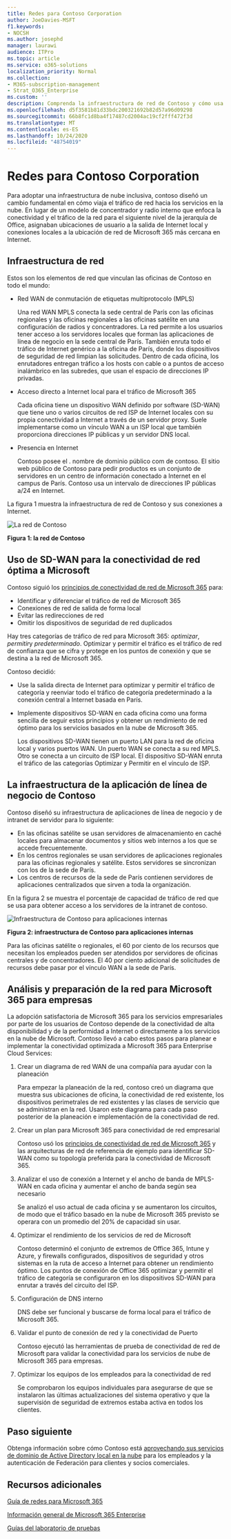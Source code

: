 ```yaml
---
title: Redes para Contoso Corporation
author: JoeDavies-MSFT
f1.keywords:
- NOCSH
ms.author: josephd
manager: laurawi
audience: ITPro
ms.topic: article
ms.service: o365-solutions
localization_priority: Normal
ms.collection:
- M365-subscription-management
- Strat_O365_Enterprise
ms.custom: ''
description: Comprenda la infraestructura de red de Contoso y cómo usa su tecnología SD-WAN el rendimiento óptimo de la red para los servicios de nube de Microsoft 365 para empresas.
ms.openlocfilehash: d5f3581b81d33bdc200321692b82d57a96d09298
ms.sourcegitcommit: 66b8fc1d8ba4f17487cd2004ac19cf2fff472f3d
ms.translationtype: MT
ms.contentlocale: es-ES
ms.lasthandoff: 10/24/2020
ms.locfileid: "48754019"
---
```

# <a name="networking-for-the-contoso-corporation"></a>Redes para Contoso Corporation

Para adoptar una infraestructura de nube inclusiva, contoso diseñó un cambio fundamental en cómo viaja el tráfico de red hacia los servicios en la nube. En lugar de un modelo de concentrador y radio interno que enfoca la conectividad y el tráfico de la red para el siguiente nivel de la jerarquía de Office, asignaban ubicaciones de usuario a la salida de Internet local y conexiones locales a la ubicación de red de Microsoft 365 más cercana en Internet.

## <a name="networking-infrastructure"></a>Infraestructura de red

Estos son los elementos de red que vinculan las oficinas de Contoso en todo el mundo:

- Red WAN de conmutación de etiquetas multiprotocolo (MPLS)

  Una red WAN MPLS conecta la sede central de París con las oficinas regionales y las oficinas regionales a las oficinas satélite en una configuración de radios y concentradores. La red permite a los usuarios tener acceso a los servidores locales que forman las aplicaciones de línea de negocio en la sede central de París. También enruta todo el tráfico de Internet genérico a la oficina de París, donde los dispositivos de seguridad de red limpian las solicitudes. Dentro de cada oficina, los enrutadores entregan tráfico a los hosts con cable o a puntos de acceso inalámbrico en las subredes, que usan el espacio de direcciones IP privadas.

- Acceso directo a Internet local para el tráfico de Microsoft 365

  Cada oficina tiene un dispositivo WAN definido por software (SD-WAN) que tiene uno o varios circuitos de red ISP de Internet locales con su propia conectividad a Internet a través de un servidor proxy. Suele implementarse como un vínculo WAN a un ISP local que también proporciona direcciones IP públicas y un servidor DNS local.

- Presencia en Internet

  Contoso posee el \. nombre de dominio público com de contoso. El sitio web público de Contoso para pedir productos es un conjunto de servidores en un centro de información conectado a Internet en el campus de París. Contoso usa un intervalo de direcciones IP públicas a/24 en Internet.

La figura 1 muestra la infraestructura de red de Contoso y sus conexiones a Internet.

![La red de Contoso](../media/contoso-networking/contoso-networking-fig1.png)
 
**Figura 1: la red de Contoso**

## <a name="use-of-sd-wan-for-optimal-network-connectivity-to-microsoft"></a>Uso de SD-WAN para la conectividad de red óptima a Microsoft

Contoso siguió los [principios de conectividad de red de Microsoft 365](microsoft-365-network-connectivity-principles.md) para:

- Identificar y diferenciar el tráfico de red de Microsoft 365
- Conexiones de red de salida de forma local
- Evitar las redirecciones de red
- Omitir los dispositivos de seguridad de red duplicados

Hay tres categorías de tráfico de red para Microsoft 365: *optimizar*, *permitir*y *predeterminado*. Optimizar y permitir el tráfico es el tráfico de red de confianza que se cifra y protege en los puntos de conexión y que se destina a la red de Microsoft 365.

Contoso decidió:

- Use la salida directa de Internet para optimizar y permitir el tráfico de categoría y reenviar todo el tráfico de categoría predeterminado a la conexión central a Internet basada en París.

- Implemente dispositivos SD-WAN en cada oficina como una forma sencilla de seguir estos principios y obtener un rendimiento de red óptimo para los servicios basados en la nube de Microsoft 365.

  Los dispositivos SD-WAN tienen un puerto LAN para la red de oficina local y varios puertos WAN. Un puerto WAN se conecta a su red MPLS. Otro se conecta a un circuito de ISP local. El dispositivo SD-WAN enruta el tráfico de las categorías Optimizar y Permitir en el vínculo de ISP.

## <a name="the-contoso-line-of-business-app-infrastructure"></a>La infraestructura de la aplicación de línea de negocio de Contoso

Contoso diseñó su infraestructura de aplicaciones de línea de negocio y de intranet de servidor para lo siguiente:

- En las oficinas satélite se usan servidores de almacenamiento en caché locales para almacenar documentos y sitios web internos a los que se accede frecuentemente.
- En los centros regionales se usan servidores de aplicaciones regionales para las oficinas regionales y satélite. Estos servidores se sincronizan con los de la sede de París.
- Los centros de recursos de la sede de París contienen servidores de aplicaciones centralizados que sirven a toda la organización.

En la figura 2 se muestra el porcentaje de capacidad de tráfico de red que se usa para obtener acceso a los servidores de la intranet de contoso.

![Infraestructura de Contoso para aplicaciones internas](../media/contoso-networking/contoso-networking-fig2.png)
 
**Figura 2: infraestructura de Contoso para aplicaciones internas**

Para las oficinas satélite o regionales, el 60 por ciento de los recursos que necesitan los empleados pueden ser atendidos por servidores de oficinas centrales y de concentradores. El 40 por ciento adicional de solicitudes de recursos debe pasar por el vínculo WAN a la sede de París.

## <a name="network-analysis-and-preparation-for-microsoft-365-for-enterprise"></a>Análisis y preparación de la red para Microsoft 365 para empresas

La adopción satisfactoria de Microsoft 365 para los servicios empresariales por parte de los usuarios de Contoso depende de la conectividad de alta disponibilidad y de la performidad a Internet o directamente a los servicios en la nube de Microsoft. Contoso llevó a cabo estos pasos para planear e implementar la conectividad optimizada a Microsoft 365 para Enterprise Cloud Services:

1. Crear un diagrama de red WAN de una compañía para ayudar con la planeación

   Para empezar la planeación de la red, contoso creó un diagrama que muestra sus ubicaciones de oficina, la conectividad de red existente, los dispositivos perimetrales de red existentes y las clases de servicio que se administran en la red. Usaron este diagrama para cada paso posterior de la planeación e implementación de la conectividad de red.

2. Crear un plan para Microsoft 365 para conectividad de red empresarial

   Contoso usó los [principios de conectividad de red de Microsoft 365](microsoft-365-network-connectivity-principles.md) y las arquitecturas de red de referencia de ejemplo para identificar SD-WAN como su topología preferida para la conectividad de Microsoft 365.

3. Analizar el uso de conexión a Internet y el ancho de banda de MPLS-WAN en cada oficina y aumentar el ancho de banda según sea necesario

   Se analizó el uso actual de cada oficina y se aumentaron los circuitos, de modo que el tráfico basado en la nube de Microsoft 365 previsto se operara con un promedio del 20% de capacidad sin usar.

4. Optimizar el rendimiento de los servicios de red de Microsoft

   Contoso determinó el conjunto de extremos de Office 365, Intune y Azure, y firewalls configurados, dispositivos de seguridad y otros sistemas en la ruta de acceso a Internet para obtener un rendimiento óptimo. Los puntos de conexión de Office 365 optimizar y permitir el tráfico de categoría se configuraron en los dispositivos SD-WAN para enrutar a través del circuito del ISP.

5. Configuración de DNS interno

   DNS debe ser funcional y buscarse de forma local para el tráfico de Microsoft 365.

6. Validar el punto de conexión de red y la conectividad de Puerto

   Contoso ejecutó las herramientas de prueba de conectividad de red de Microsoft para validar la conectividad para los servicios de nube de Microsoft 365 para empresas.

7. Optimizar los equipos de los empleados para la conectividad de red

   Se comprobaron los equipos individuales para asegurarse de que se instalaron las últimas actualizaciones del sistema operativo y que la supervisión de seguridad de extremos estaba activa en todos los clientes.

## <a name="next-step"></a>Paso siguiente

Obtenga información sobre cómo Contoso está [aprovechando sus servicios de dominio de Active Directory local en la nube](contoso-identity.md) para los empleados y la autenticación de Federación para clientes y socios comerciales.

## <a name="see-also"></a>Recursos adicionales

[Guía de redes para Microsoft 365](networking-roadmap-microsoft-365.md)

[Información general de Microsoft 365 Enterprise](microsoft-365-overview.md)

[Guías del laboratorio de pruebas](m365-enterprise-test-lab-guides.md)
